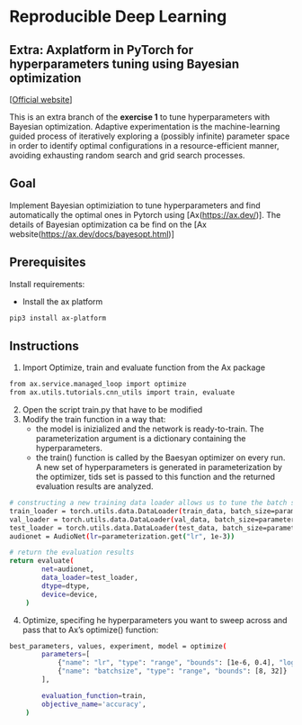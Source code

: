 # Reproducible Deep Learning
## Extra: Axplatform in PyTorch for hyperparameters tuning using Bayesian optimization 
[[Official website](https://www.sscardapane.it/teaching/reproducibledl/)] 

This is an extra branch of the **exercise 1** to tune hyperparameters with Bayesian optimization. Adaptive experimentation is the machine-learning guided process of iteratively exploring a (possibly infinite) parameter space in order to identify optimal configurations in a resource-efficient manner, avoiding exhausting random search and grid search processes.

## Goal
Implement Bayesian optimiziation to tune hyperparameters and find automatically the optimal ones in Pytorch using [Ax(https://ax.dev/)].
The details of Bayesian optimization ca be find on the [Ax website(https://ax.dev/docs/bayesopt.html)]

## Prerequisites 

Install requirements: 
- Install the ax platform 
```bash
pip3 install ax-platform
```
## Instructions 

1. Import Optimize, train and evaluate function from the Ax package 
```bash
from ax.service.managed_loop import optimize
from ax.utils.tutorials.cnn_utils import train, evaluate
```
2. Open the script train.py that have to be modified 
3. Modify the train function in a way that:
    -  the model is inizialized and the network is ready-to-train. The parameterization argument is a dictionary containing the hyperparameters.
    -  the train() function is called by the Baesyan optimizer on every run. A new set of hyperparameters is generated in parameterization by the optimizer, tids set is passed to        this function and the returned evaluation results are analyzed. 
    
```bash
# constructing a new training data loader allows us to tune the batch size and the learning rate 
train_loader = torch.utils.data.DataLoader(train_data, batch_size=parameterization.get("batchsize", 8), shuffle=True)
val_loader = torch.utils.data.DataLoader(val_data, batch_size=parameterization.get("batchsize", 8))
test_loader = torch.utils.data.DataLoader(test_data, batch_size=parameterization.get("batchsize", 8))
audionet = AudioNet(lr=parameterization.get("lr", 1e-3))

# return the evaluation results
return evaluate(
        net=audionet,
        data_loader=test_loader,
        dtype=dtype,
        device=device,
    )
```
4. Optimize, specifing he hyperparameters you want to sweep across and pass that to Ax’s optimize() function:
```bash
best_parameters, values, experiment, model = optimize(
        parameters=[
            {"name": "lr", "type": "range", "bounds": [1e-6, 0.4], "log_scale": True},
            {"name": "batchsize", "type": "range", "bounds": [8, 32]}
        ],

        evaluation_function=train,
        objective_name='accuracy',
    )
```
